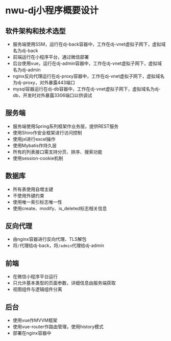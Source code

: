 # nwu-dj小程序概要设计

## 软件架构和技术选型

- 服务端使用SSM，运行在dj-back容器中，工作在dj-vnet虚拟子网下，虚拟域名为dj-back
- 前端运行在小程序平台，通过微信部署
- 后台使用vue，运行在dj-admin容器中，工作在dj-vnet虚拟子网下，虚拟域名为dj-admin
- nginx反向代理运行在dj-proxy容器中，工作在dj-vnet虚拟子网下，虚拟域名为dj-proxy，对外暴露443端口
- mysql容器运行在dj-db容器中，工作在dj-vnet虚拟子网下，虚拟域名为dj-db，开发时对外暴露3306端口以供调试

## 服务端

- 服务端使用Spring系列框架作业务层，提供REST服务
- 使用Shiro作安全框架进行访问控制
- 使用jxl进行excel操作
- 使用Mybatis作持久层
- 所有的列表接口需支持分页、排序、搜索功能
- 使用session-cookie机制

## 数据库

- 所有表使用自增主键
- 不使用外键约束
- 使用唯一索引标志唯一性
- 使用create、modify、is_deleted标志相关信息

## 反向代理

- 由nginx容器进行反向代理、TLS解包
- 将`/`代理给dj-back，将`/admin`代理给dj-admin

## 前端

- 在微信小程序平台运行
- 只允许基本类型的页面参数，详细信息由服务端获取
- 视图组件与逻辑组件分离

## 后台

- 使用vue作MVVM框架
- 使用vue-router作路由管理，使用history模式
- 部署在nginx容器中